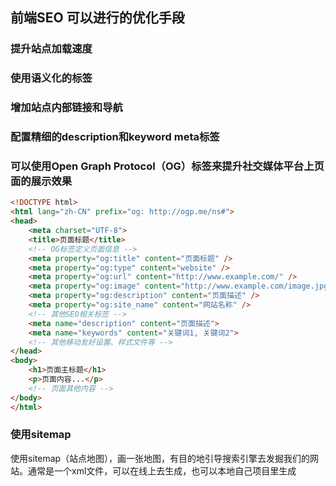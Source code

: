 
## 前端SEO 可以进行的优化手段

### 提升站点加载速度

### 使用语义化的标签

### 增加站点内部链接和导航

### 配置精细的description和keyword meta标签

### 可以使用Open Graph Protocol（OG）标签来提升社交媒体平台上页面的展示效果

``` html
<!DOCTYPE html>
<html lang="zh-CN" prefix="og: http://ogp.me/ns#">
<head>
    <meta charset="UTF-8">
    <title>页面标题</title>
    <!-- OG标签定义页面信息 -->
    <meta property="og:title" content="页面标题" />
    <meta property="og:type" content="website" />
    <meta property="og:url" content="http://www.example.com/" />
    <meta property="og:image" content="http://www.example.com/image.jpg" />
    <meta property="og:description" content="页面描述" />
    <meta property="og:site_name" content="网站名称" />
    <!-- 其他SEO相关标签 -->
    <meta name="description" content="页面描述">
    <meta name="keywords" content="关键词1, 关键词2">
    <!-- 其他移动友好设置、样式文件等 -->
</head>
<body>
    <h1>页面主标题</h1>
    <p>页面内容...</p>
    <!-- 页面其他内容 -->
</body>
</html>
```

### 使用sitemap

使用sitemap（站点地图），画一张地图，有目的地引导搜索引擎去发掘我们的网站。通常是一个xml文件，可以在线上去生成，也可以本地自己项目里生成
